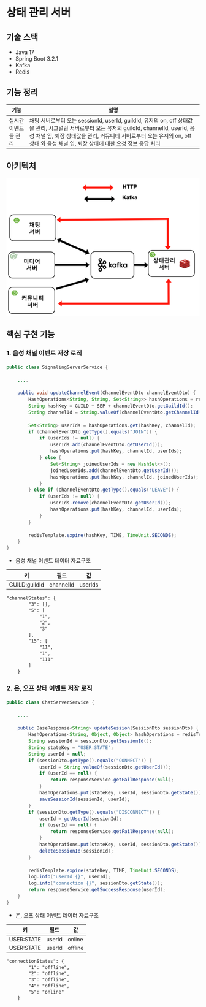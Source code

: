 # 상태 관리 서버

## 기술 스택

- Java 17
- Spring Boot 3.2.1
- Kafka
- Redis

## 기능 정리

| 기능 | 설명                                                                                                                                                                                            |
| --- |-----------------------------------------------------------------------------------------------------------------------------------------------------------------------------------------------|
| 실시간 이벤트들 관리 | 채팅 서버로부터 오는 sessionId, userId, guildId, 유저의 on, off 상태값을 관리, 시그널링 서버로부터 오는 유저의 guildId, channelId, userId, 음성 채널 입, 퇴장 상태값을 관리, 커뮤니티 서버로부터 오는 유저의 on, off 상태 와 음성 채널 입, 퇴장 상태에 대한 요청 정보 응답 처리 |

## 아키텍처

![Untitled](../../../../resources/state-service/아키텍처.png)

## **핵심 구현 기능**

### 1. 음성 채널 이벤트 저장 로직

``` java
public class SignalingServerService {

    ....

    public void updateChannelEvent(ChannelEventDto channelEventDto) {
        HashOperations<String, String, Set<String>> hashOperations = redisTemplate.opsForHash();
        String hashKey = GUILD + SEP + channelEventDto.getGuildId();
        String channelId = String.valueOf(channelEventDto.getChannelId());

        Set<String> userIds = hashOperations.get(hashKey, channelId);
        if (channelEventDto.getType().equals("JOIN")) {
            if (userIds != null) {
                userIds.add(channelEventDto.getUserId());
                hashOperations.put(hashKey, channelId, userIds);
            } else {
                Set<String> joinedUserIds = new HashSet<>();
                joinedUserIds.add(channelEventDto.getUserId());
                hashOperations.put(hashKey, channelId, joinedUserIds);
            }
        } else if (channelEventDto.getType().equals("LEAVE")) {
            if (userIds != null) {
                userIds.remove(channelEventDto.getUserId());
                hashOperations.put(hashKey, channelId, userIds);
            }
        }

        redisTemplate.expire(hashKey, TIME, TimeUnit.SECONDS);
    }
}
```

- 음성 채널 이벤트 데이터 자료구조

| 키 | 필드 | 값 |
| --- | --- | --- |
| GUILD:guildId | channelId | userIds |

```
"channelStates": {
        "3": [],
        "5": [
            "1",
            "2",
            "3"
        ],
        "15": [
            "11",
            "1",
            "111"
        ]
    }
```

### 2. 온, 오프 상태 이벤트 저장 로직

``` java
public class ChatServerService {

    ....

    public BaseResponse<String> updateSession(SessionDto sessionDto) {
        HashOperations<String, Object, Object> hashOperations = redisTemplate.opsForHash();
        String sessionId = sessionDto.getSessionId();
        String stateKey = "USER:STATE";
        String userId = null;
        if (sessionDto.getType().equals("CONNECT")) {
            userId = String.valueOf(sessionDto.getUserId());
            if (userId == null) {
                return responseService.getFailResponse(null);
            }
            hashOperations.put(stateKey, userId, sessionDto.getState());
            saveSessionId(sessionId, userId);
        }
        if (sessionDto.getType().equals("DISCONNECT")) {
            userId = getUserId(sessionId);
            if (userId == null) {
                return responseService.getFailResponse(null);
            }
            hashOperations.put(stateKey, userId, sessionDto.getState());
            deleteSessionId(sessionId);
        }

        redisTemplate.expire(stateKey, TIME, TimeUnit.SECONDS);
        log.info("userId {}", userId);
        log.info("connection {}", sessionDto.getState());
        return responseService.getSuccessResponse(userId);
    }
}
```

- 온, 오프 상태 이벤트 데이터 자료구조

| 키 | 필드 | 값 |
| --- | --- | --- |
| USER:STATE | userId  | online |
| USER:STATE | userId  | offline |

```
"connectionStates": {
        "1": "offline",
        "2": "offline",
        "3": "offline",
        "4": "offline",
        "5": "online"
    }
```